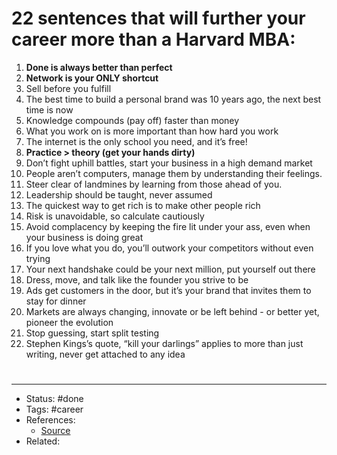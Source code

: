 # 22 sentences that will further your career more than a Harvard MBA:
1. **Done is always better than perfect**
2. **Network is your ONLY shortcut**
3. Sell before you fulfill
4. The best time to build a personal brand was 10 years ago, the next best time is now
5. Knowledge compounds (pay off) faster than money
6. What you work on is more important than how hard you work
7. The internet is the only school you need, and it’s free!
8. **Practice > theory (get your hands dirty)**
9. Don’t fight uphill battles, start your business in a high demand market
10. People aren’t computers, manage them by understanding their feelings.
11. Steer clear of landmines by learning from those ahead of you.
12. Leadership should be taught, never assumed
13. The quickest way to get rich is to make other people rich
14. Risk is unavoidable, so calculate cautiously
15. Avoid complacency by keeping the fire lit under your ass, even when your business is doing great
16. If you love what you do, you’ll outwork your competitors without even trying
17. Your next handshake could be your next million, put yourself out there
18. Dress, move, and talk like the founder you strive to be
19. Ads get customers in the door, but it’s your brand that invites them to stay for dinner
20. Markets are always changing, innovate or be left behind - or better yet, pioneer the evolution
21. Stop guessing, start split testing
22. Stephen Kings’s quote, “kill your darlings” applies to more than just writing, never get attached to any idea

#
---
- Status: #done
- Tags: #career 
- References:
	- [Source](https://twitter.com/LiamKircher/status/1594680277200011266)
- Related:
